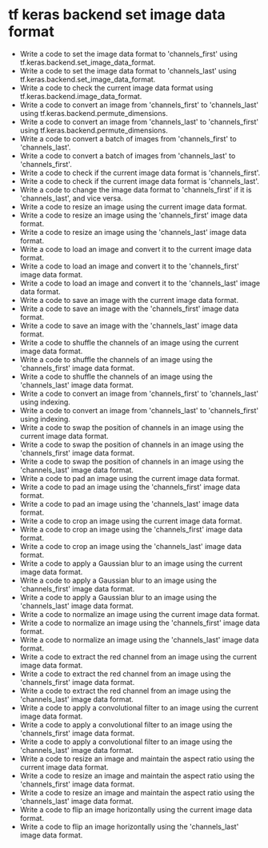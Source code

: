# tf keras backend set image data format

- Write a code to set the image data format to 'channels_first' using tf.keras.backend.set_image_data_format.
- Write a code to set the image data format to 'channels_last' using tf.keras.backend.set_image_data_format.
- Write a code to check the current image data format using tf.keras.backend.image_data_format.
- Write a code to convert an image from 'channels_first' to 'channels_last' using tf.keras.backend.permute_dimensions.
- Write a code to convert an image from 'channels_last' to 'channels_first' using tf.keras.backend.permute_dimensions.
- Write a code to convert a batch of images from 'channels_first' to 'channels_last'.
- Write a code to convert a batch of images from 'channels_last' to 'channels_first'.
- Write a code to check if the current image data format is 'channels_first'.
- Write a code to check if the current image data format is 'channels_last'.
- Write a code to change the image data format to 'channels_first' if it is 'channels_last', and vice versa.
- Write a code to resize an image using the current image data format.
- Write a code to resize an image using the 'channels_first' image data format.
- Write a code to resize an image using the 'channels_last' image data format.
- Write a code to load an image and convert it to the current image data format.
- Write a code to load an image and convert it to the 'channels_first' image data format.
- Write a code to load an image and convert it to the 'channels_last' image data format.
- Write a code to save an image with the current image data format.
- Write a code to save an image with the 'channels_first' image data format.
- Write a code to save an image with the 'channels_last' image data format.
- Write a code to shuffle the channels of an image using the current image data format.
- Write a code to shuffle the channels of an image using the 'channels_first' image data format.
- Write a code to shuffle the channels of an image using the 'channels_last' image data format.
- Write a code to convert an image from 'channels_first' to 'channels_last' using indexing.
- Write a code to convert an image from 'channels_last' to 'channels_first' using indexing.
- Write a code to swap the position of channels in an image using the current image data format.
- Write a code to swap the position of channels in an image using the 'channels_first' image data format.
- Write a code to swap the position of channels in an image using the 'channels_last' image data format.
- Write a code to pad an image using the current image data format.
- Write a code to pad an image using the 'channels_first' image data format.
- Write a code to pad an image using the 'channels_last' image data format.
- Write a code to crop an image using the current image data format.
- Write a code to crop an image using the 'channels_first' image data format.
- Write a code to crop an image using the 'channels_last' image data format.
- Write a code to apply a Gaussian blur to an image using the current image data format.
- Write a code to apply a Gaussian blur to an image using the 'channels_first' image data format.
- Write a code to apply a Gaussian blur to an image using the 'channels_last' image data format.
- Write a code to normalize an image using the current image data format.
- Write a code to normalize an image using the 'channels_first' image data format.
- Write a code to normalize an image using the 'channels_last' image data format.
- Write a code to extract the red channel from an image using the current image data format.
- Write a code to extract the red channel from an image using the 'channels_first' image data format.
- Write a code to extract the red channel from an image using the 'channels_last' image data format.
- Write a code to apply a convolutional filter to an image using the current image data format.
- Write a code to apply a convolutional filter to an image using the 'channels_first' image data format.
- Write a code to apply a convolutional filter to an image using the 'channels_last' image data format.
- Write a code to resize an image and maintain the aspect ratio using the current image data format.
- Write a code to resize an image and maintain the aspect ratio using the 'channels_first' image data format.
- Write a code to resize an image and maintain the aspect ratio using the 'channels_last' image data format.
- Write a code to flip an image horizontally using the current image data format.
- Write a code to flip an image horizontally using the 'channels_last' image data format.